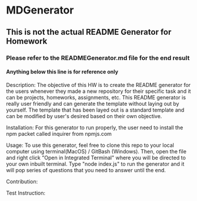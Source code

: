 # MDGenerator

## This is not the actual README Generator for Homework
### Please refer to the READMEGenerator.md file for the end result

#### Anything below this line is for reference only

Description: The objective of this HW is to create the README generator for the users whenever they made a new repository for their specific task and it can be projects, homeworks, assignments, etc. This README generator is really user friendly and can generate the template without laying out by yourself. The template that has been layed out is a standard template and can be modified by user's desired based on their own objective.

Installation: For this generator to run properly, the user need to install the npm packet called inquirer from npmjs.com

Usage: To use this generator, feel free to clone this repo to your local computer using terminal(MacOS) / GitBash (Windows). Then, open the file and right click "Open in Integrated Terminal" where you will be directed to your own inbuilt terminal. Type "node index.js" to run the generator and it will pop series of questions that you need to answer until the end.

Contribution:

Test Instruction: